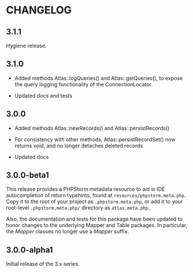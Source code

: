 # CHANGELOG

## 3.1.1

Hygiene release.

## 3.1.0

- Added methods Atlas::logQueries() and Atlas::getQueries(), to expose
the query logging functionality of the ConnectionLocator.

- Updated docs and tests

## 3.0.0

- Added methods Atlas::newRecords() and Atlas::persistRecords()

- For consistency with other methods, Atlas::persistRecordSet() now returns
  void, and no longer detaches deleted records

- Updated docs

## 3.0.0-beta1

This release provides a PHPStorm metadata resource to aid in IDE autocompletion
of return typehints, found at `resources/phpstorm.meta.php`. Copy it to the root
of your project as `.phpstorm.meta.php`, or add it to your root-level
`.phpstorm.meta.php/` directory as `atlas.meta.php`.

Also, the documentation and tests for this package have been updated to honor
changes to the underlying Mapper and Table packages. In particular, the _Mapper_
classes no longer use a _Mapper_ suffix.

## 3.0.0-alpha1

Initial release of the 3.x series.
